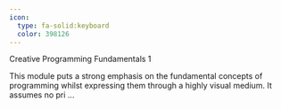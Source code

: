 ```yaml
---
icon:
  type: fa-solid:keyboard
  color: 398126
---
```

Creative Programming Fundamentals 1

This module puts a strong emphasis on the fundamental concepts of programming whilst expressing them through a highly visual medium. It assumes no pri ... 
